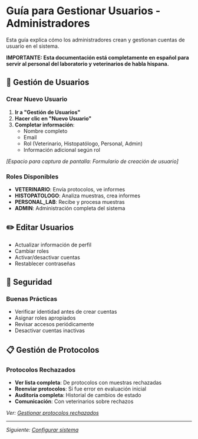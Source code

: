 # Guía para Gestionar Usuarios - Administradores

Esta guía explica cómo los administradores crean y gestionan cuentas de usuario en el sistema.

**IMPORTANTE: Esta documentación está completamente en español para servir al personal del laboratorio y veterinarios de habla hispana.**

## 👥 Gestión de Usuarios

### Crear Nuevo Usuario

1. **Ir a "Gestión de Usuarios"**
2. **Hacer clic en "Nuevo Usuario"**
3. **Completar información**:
   - Nombre completo
   - Email
   - Rol (Veterinario, Histopatólogo, Personal, Admin)
   - Información adicional según rol

_[Espacio para captura de pantalla: Formulario de creación de usuario]_

### Roles Disponibles
- **VETERINARIO**: Envía protocolos, ve informes
- **HISTOPATOLOGO**: Analiza muestras, crea informes
- **PERSONAL_LAB**: Recibe y procesa muestras
- **ADMIN**: Administración completa del sistema

## ✏️ Editar Usuarios

- Actualizar información de perfil
- Cambiar roles
- Activar/desactivar cuentas
- Restablecer contraseñas

## 🔐 Seguridad

### Buenas Prácticas
- Verificar identidad antes de crear cuentas
- Asignar roles apropiados
- Revisar accesos periódicamente
- Desactivar cuentas inactivas

## 📋 Gestión de Protocolos

### Protocolos Rechazados
- **Ver lista completa**: De protocolos con muestras rechazadas
- **Reenviar protocolos**: Si fue error en evaluación inicial
- **Auditoría completa**: Historial de cambios de estado
- **Comunicación**: Con veterinarios sobre rechazos

*Ver: [Gestionar protocolos rechazados](managing-rejected-protocols.md)*

---

*Siguiente: [Configurar sistema](system-settings.md)*
